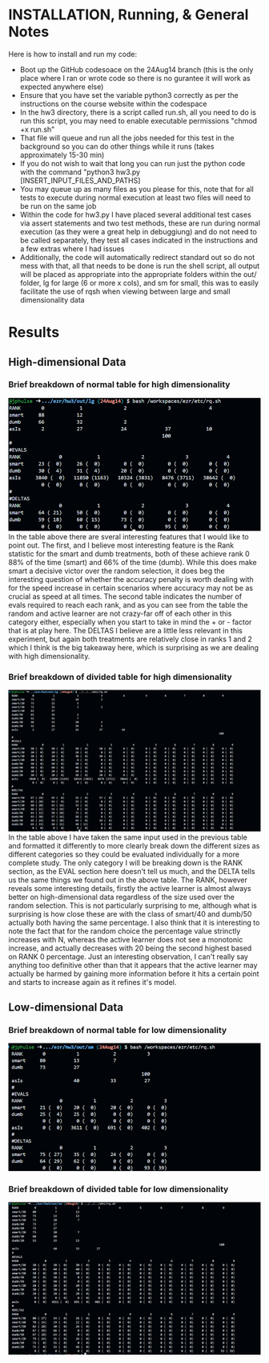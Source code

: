 # INSTALLATION, Running, & General Notes
Here is how to install and run my code:
* Boot up the GitHub codesoace on the 24Aug14 branch (this is the only place where I ran or wrote code so there is no gurantee it will work as expected anywhere else)
* Ensure that you have set the variable python3 correctly as per the instructions on the course website within the codespace
* In the hw3 directory, there is a script called run.sh, all you need to do is run this script, you may need to enable executable permissions "chmod +x run.sh"
* That file will queue and run all the jobs needed for this test in the background so you can do other things while it runs (takes approximately 15-30 min)
* If you do not wish to wait that long you can run just the python code with the command "python3 hw3.py [INSERT_INPUT_FILES_AND_PATHS]
* You may queue up as many files as you please for this, note that for all tests to execute during normal execution at least two files will need to be run on the same job
* Within the code for hw3.py I have placed several additional test cases via assert statements and two test methods, these are run during normal execution (as they were a great help in debuggiung) and do not need to be called separately, they test all cases indicated in the instructions and a few extras where I had issues
* Additionally, the code will automatically redirect standard out so do not mess with that, all that needs to be done is run the shell script, all output will be placed as appropriate into the appropriate folders within the out/ folder, lg for large (6 or more x cols), and sm for small, this was to easily facilitate the use of rqsh when viewing between large and small dimensionality data

# Results
## High-dimensional Data
### Brief breakdown of normal table for high dimensionality
![lg_normal](https://github.com/jphulse/ezr/blob/24Aug14/hw3/hw3_lg_rqsh.png)
  In the table above there are sveral interesting features that I would like to point out.  The first, and I believe most interesting feature is the Rank statistic for the smart and dumb treatments, both of these achieve rank 0 88% of the time (smart) and 66% of the time (dumb).  While this does make smart a decisive victor over the random selection, it does beg the interesting question of whether the accuracy penalty is worth dealing with for the speed increase in certain scenarios where accuracy may not be as crucial as speed at all times.  The second table indicates the number of evals required to reach each rank, and as you can see from the table the random and active learner are not crazy-far off of each other in this category either, especially when you start to take in mind the + or - factor that is at play here.  The DELTAS I believe are a little less relevant in this experiment, but again both treatments are relatively close in ranks 1 and 2 which I think is the big takeaway here, which is surprising as we are dealing with high dimensionality.  
  
### Brief breakdown of divided table for high dimensionality
![lg_divided](https://github.com/jphulse/ezr/blob/24Aug14/hw3/hw3_lg_divided_rqsh.png)
  In the table above I have taken the same input used in the previous table and formatted it differently to more clearly break down the different sizes as different categories so they could be evaluated individually for a more complete study.  The only category I will be breaking down is the RANK section, as the EVAL section here doesn't tell us much, and the DELTA tells us the same things we found out in the above table.  The RANK, however reveals some interesting details, firstly the active learner is almost always better on high-dimensional data regardless of the size used over the random selection.  This is not particularly surprising to me, although what is surprising is how close these are with the class of smart/40 and dumb/50 actually both having the same percentage.  I also think that it is interesting to note the fact that for the random choice the percentage value strinctly increases with N, whereas the active learner does not see a monotonic increase, and actually decreases with 20 being the second highest based on RANK 0 percentage.  Just an interesting observation, I can't really say anything too definitive other than that it appears that the active learner may actually be harmed by gaining more information before it hits a certain point and starts to increase again as it refines it's model.

## Low-dimensional Data
### Brief breakdown of normal table for low dimensionality
![sm_normal](https://github.com/jphulse/ezr/blob/24Aug14/hw3/hw3_sm_rqsh.png)
### Brief breakdown of divided table for low dimensionality
![sm_divided](https://github.com/jphulse/ezr/blob/24Aug14/hw3/hw3_sm_divided_rqsh.png)
